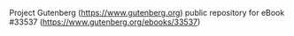 Project Gutenberg (https://www.gutenberg.org) public repository for eBook #33537 (https://www.gutenberg.org/ebooks/33537)
